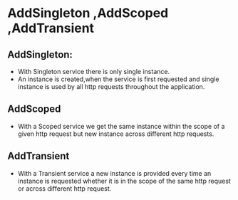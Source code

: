 # AddSingleton ,AddScoped ,AddTransient

## AddSingleton:
- With Singleton service there is only single instance.
- An instance is created,when the service is first requested and single instance is used by all http requests throughout the application.

## AddScoped
- With a Scoped service we get the same instance within the scope of a given http request but new instance across different http requests.

## AddTransient
- With a Transient service a new  instance is provided every time an instance is requested whether it is in the scope of the same http request
or across different http request.
